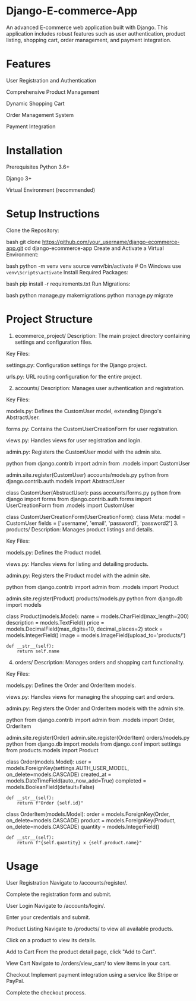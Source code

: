 # Django-E-commerce-App

An advanced E-commerce web application built with Django. This application includes robust features such as user authentication, product listing, shopping cart, order management, and payment integration.

# Features
User Registration and Authentication

Comprehensive Product Management

Dynamic Shopping Cart

Order Management System

Payment Integration

# Installation
Prerequisites
Python 3.6+

Django 3+

Virtual Environment (recommended)

# Setup Instructions
Clone the Repository:

bash
git clone https://github.com/your_username/django-ecommerce-app.git
cd django-ecommerce-app
Create and Activate a Virtual Environment:

bash
python -m venv venv
source venv/bin/activate  # On Windows use `venv\Scripts\activate`
Install Required Packages:

bash
pip install -r requirements.txt
Run Migrations:

bash
python manage.py makemigrations
python manage.py migrate

# Project Structure

1. ecommerce_project/
Description: The main project directory containing settings and configuration files.

Key Files:

settings.py: Configuration settings for the Django project.

urls.py: URL routing configuration for the entire project.

2. accounts/
Description: Manages user authentication and registration.

Key Files:

models.py: Defines the CustomUser model, extending Django's AbstractUser.

forms.py: Contains the CustomUserCreationForm for user registration.

views.py: Handles views for user registration and login.

admin.py: Registers the CustomUser model with the admin site.

python
from django.contrib import admin
from .models import CustomUser

admin.site.register(CustomUser)
accounts/models.py
python
from django.contrib.auth.models import AbstractUser

class CustomUser(AbstractUser):
    pass
accounts/forms.py
python
from django import forms
from django.contrib.auth.forms import UserCreationForm
from .models import CustomUser

class CustomUserCreationForm(UserCreationForm):
    class Meta:
        model = CustomUser
        fields = ['username', 'email', 'password1', 'password2']
3. products/
Description: Manages product listings and details.

Key Files:

models.py: Defines the Product model.

views.py: Handles views for listing and detailing products.

admin.py: Registers the Product model with the admin site.

python
from django.contrib import admin
from .models import Product

admin.site.register(Product)
products/models.py
python
from django.db import models

class Product(models.Model):
    name = models.CharField(max_length=200)
    description = models.TextField()
    price = models.DecimalField(max_digits=10, decimal_places=2)
    stock = models.IntegerField()
    image = models.ImageField(upload_to='products/')

    def __str__(self):
        return self.name
4. orders/
Description: Manages orders and shopping cart functionality.

Key Files:

models.py: Defines the Order and OrderItem models.

views.py: Handles views for managing the shopping cart and orders.

admin.py: Registers the Order and OrderItem models with the admin site.

python
from django.contrib import admin
from .models import Order, OrderItem

admin.site.register(Order)
admin.site.register(OrderItem)
orders/models.py
python
from django.db import models
from django.conf import settings
from products.models import Product

class Order(models.Model):
    user = models.ForeignKey(settings.AUTH_USER_MODEL, on_delete=models.CASCADE)
    created_at = models.DateTimeField(auto_now_add=True)
    completed = models.BooleanField(default=False)

    def __str__(self):
        return f"Order {self.id}"

class OrderItem(models.Model):
    order = models.ForeignKey(Order, on_delete=models.CASCADE)
    product = models.ForeignKey(Product, on_delete=models.CASCADE)
    quantity = models.IntegerField()

    def __str__(self):
        return f"{self.quantity} x {self.product.name}"
# Usage
User Registration
Navigate to /accounts/register/.

Complete the registration form and submit.

User Login
Navigate to /accounts/login/.

Enter your credentials and submit.

Product Listing
Navigate to /products/ to view all available products.

Click on a product to view its details.

Add to Cart
From the product detail page, click "Add to Cart".

View Cart
Navigate to /orders/view_cart/ to view items in your cart.

Checkout
Implement payment integration using a service like Stripe or PayPal.

Complete the checkout process.
